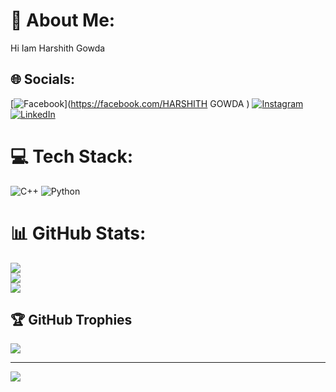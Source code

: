 # 💫 About Me:
Hi Iam Harshith Gowda 


## 🌐 Socials:
[![Facebook](https://img.shields.io/badge/Facebook-%231877F2.svg?logo=Facebook&logoColor=white)](https://facebook.com/HARSHITH GOWDA ) [![Instagram](https://img.shields.io/badge/Instagram-%23E4405F.svg?logo=Instagram&logoColor=white)](https://instagram.com/__harshith___07) [![LinkedIn](https://img.shields.io/badge/LinkedIn-%230077B5.svg?logo=linkedin&logoColor=white)](https://linkedin.com/in/HARSHITH ) 

# 💻 Tech Stack:
![C++](https://img.shields.io/badge/c++-%2300599C.svg?style=for-the-badge&logo=c%2B%2B&logoColor=white) ![Python](https://img.shields.io/badge/python-3670A0?style=for-the-badge&logo=python&logoColor=ffdd54)
# 📊 GitHub Stats:
![](https://github-readme-stats.vercel.app/api?username=HarshithGowda735&theme=highcontrast&hide_border=false&include_all_commits=true&count_private=false)<br/>
![](https://github-readme-streak-stats.herokuapp.com/?user=HarshithGowda735&theme=highcontrast&hide_border=false)<br/>
![](https://github-readme-stats.vercel.app/api/top-langs/?username=HarshithGowda735&theme=highcontrast&hide_border=false&include_all_commits=true&count_private=false&layout=compact)

## 🏆 GitHub Trophies
![](https://github-profile-trophy.vercel.app/?username=HarshithGowda735&theme=cobalt&no-frame=false&no-bg=true&margin-w=4)

---
[![](https://visitcount.itsvg.in/api?id=HarshithGowda735&icon=5&color=2)](https://visitcount.itsvg.in)

<!-- Proudly created with GPRM ( https://gprm.itsvg.in ) -->
